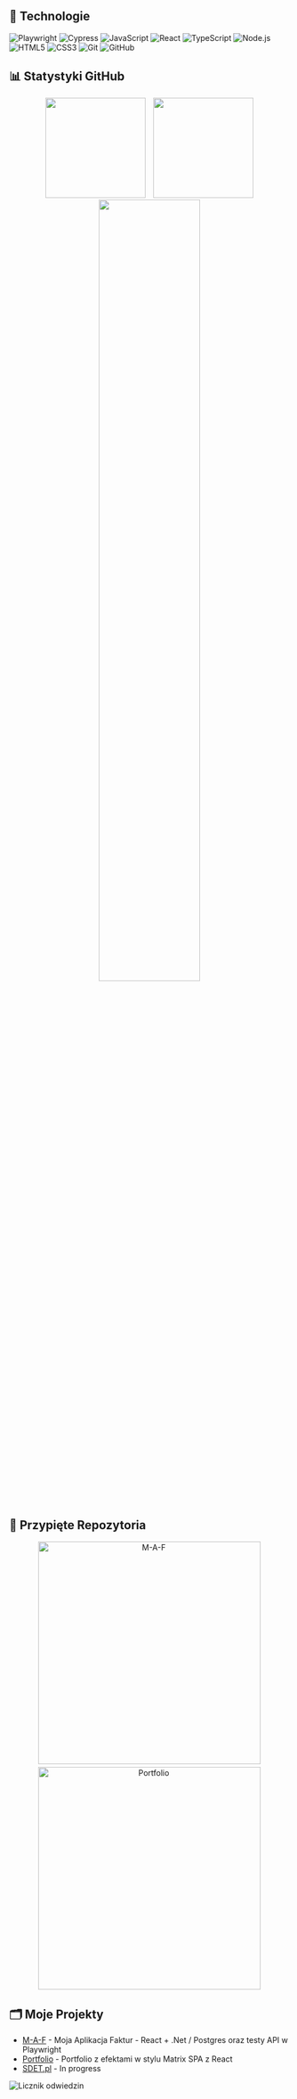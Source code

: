 ## 🧰 Technologie

<!-- Odznaki technologii - od najnowszych do najstarszych -->
![Playwright](https://img.shields.io/badge/-Playwright-2EAD33?style=flat-square&logo=playwright&logoColor=white)
![Cypress](https://img.shields.io/badge/-Cypress-17202C?style=flat-square&logo=cypress&logoColor=white)
![JavaScript](https://img.shields.io/badge/-JavaScript-F7DF1E?style=flat-square&logo=javascript&logoColor=black)
![React](https://img.shields.io/badge/-React-61DAFB?style=flat-square&logo=react&logoColor=black)
![TypeScript](https://img.shields.io/badge/-TypeScript-3178C6?style=flat-square&logo=typescript&logoColor=white)
![Node.js](https://img.shields.io/badge/-Node.js-339933?style=flat-square&logo=node.js&logoColor=white)
![HTML5](https://img.shields.io/badge/-HTML5-E34F26?style=flat-square&logo=html5&logoColor=white)
![CSS3](https://img.shields.io/badge/-CSS3-1572B6?style=flat-square&logo=css3&logoColor=white)
![Git](https://img.shields.io/badge/-Git-F05032?style=flat-square&logo=git&logoColor=white)
![GitHub](https://img.shields.io/badge/-GitHub-181717?style=flat-square&logo=github&logoColor=white)

<!-- Możesz dodać więcej technologii, które znasz -->

## 📊 Statystyki GitHub

<div align="center">
  <img height="180em" style="margin-right: 5px;" src="https://github-readme-stats.vercel.app/api?username=dar-kow&show_icons=true&theme=radical" />
  <img height="180em" style="margin-left: 5px;" src="https://github-readme-stats.vercel.app/api/top-langs/?username=dar-kow&layout=compact&theme=radical" />
</div>

<div align="center">
  <!-- <img width="49%" src="https://github-readme-streak-stats.herokuapp.com/?user=dar-kow&theme=radical&date_format=j%20M%5B%20Y%5D&mode=weekly" /> -->
  <img width="60%" src="https://github-readme-activity-graph.vercel.app/graph?username=dar-kow&theme=react-dark&hide_border=true&height=500" />
</div>

## 📌 Przypięte Repozytoria

<div align="center" style="display: flex; flex-wrap: wrap; justify-content: center; gap: 5px;">
  <a href="https://github.com/dar-kow/M-A-F">
    <img src="https://github-readme-stats.vercel.app/api/pin/?username=dar-kow&repo=M-A-F&theme=radical" alt="M-A-F" width="400px">
  </a>
  <a href="https://github.com/dar-kow/Portfolio">
    <img src="https://github-readme-stats.vercel.app/api/pin/?username=dar-kow&repo=Portfolio&theme=radical" alt="Portfolio" width="400px">
  </a>
  
  <!-- You can add two more repositories here to complete the 2x2 grid
  <a href="https://github.com/dar-kow/SDET.pl" style="flex: 0 0 48%; margin: 5px;">
    <img src="https://github-readme-stats.vercel.app/api/pin/?username=dar-kow&repo=SDET.pl&theme=radical" alt="SDET.pl" width="100%">
  </a>
  <a href="https://github.com/dar-kow/API-Tests" style="flex: 0 0 48%; margin: 5px;">
    <img src="https://github-readme-stats.vercel.app/api/pin/?username=dar-kow&repo=API-Tests&theme=radical" alt="API Tests" width="100%">
  </a> -->
</div>

## 🗂️ Moje Projekty

- [M-A-F](https://github.com/dar-kow/M-A-F) - Moja Aplikacja Faktur - React + .Net / Postgres oraz testy API w Playwright
- [Portfolio](https://github.com/dar-kow/Portfolio) - Portfolio z efektami w stylu Matrix SPA z React
- [SDET.pl](https://www.sdet.pl) - In progress

<!-- Licznik odwiedzin -->
![Licznik odwiedzin](https://komarev.com/ghpvc/?username=dar-kow&color=blueviolet)
